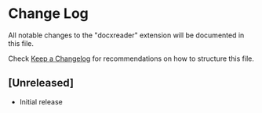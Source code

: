 # Change Log

All notable changes to the "docxreader" extension will be documented in this file.

Check [Keep a Changelog](http://keepachangelog.com/) for recommendations on how to structure this file.

## [Unreleased]

- Initial release